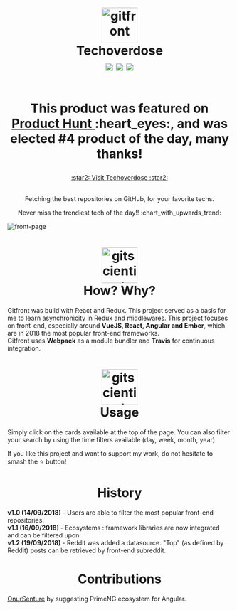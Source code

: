 <h1 align="center">
  	<img height="80" src="https://sendeyo.com/up/d/f30c064b15" alt="gitfront" /> <br> Techoverdose <br>
    <img align='center' src="https://img.shields.io/badge/version-1.3-brightgreen.svg"/>  
    <img align='center' src='https://img.shields.io/badge/status-up-brightgreen.svg'/>
    <img align='center' src='https://travis-ci.org/SCHKN/gitfront.svg?branch=master' /> <br> <br>
    <p align='center'> This product was featured on <a  href='https://www.producthunt.com/posts/tech-overdose'> Product Hunt </a> :heart_eyes:, and was elected #4 product of the day, many thanks! </p>
</h1>
<p align='center'>
<a  href='http://www.schkn.io'> :star2: Visit Techoverdose :star2: </a> <br> <br>
</p>

<p align='center'>Fetching the best repositories on GitHub, for your favorite techs.</p>
<p align='center'>Never miss the trendiest tech of the day!! :chart_with_upwards_trend:</p> 



<img align="center" src="https://i.imgur.com/1fXhynf.png" alt="front-page" />

<h1 align='center'>
  <img height='80' src='https://sendeyo.com/up/d/1140662d5f' alt='gitscientist' /> <br> How? Why? <br>
  
</h1>

Gitfront was build with React and Redux. This project served as a basis for me to learn asynchronicity in Redux and middlewares.
This project focuses on front-end, especially around <b>VueJS, React, Angular and Ember</b>, which are in 2018 the most popular front-end frameworks. <br>
Gitfront uses <b>Webpack</b> as a module bundler and <b>Travis</b> for continuous integration.

<h1 align='center'>
  <img height='80' src='https://sendeyo.com/up/d/15c12aad5b' alt='gitscientist' /> <br> Usage <br>
</h1>

Simply click on the cards available at the top of the page. You can also filter your search by using the time filters available (day, week, month, year)

If you like this project and want to support my work, do not hesitate to smash the :star: button!

<h1 align='center'> History </h1>

<b> v1.0 (14/09/2018) </b> - Users are able to filter the most popular front-end repositories. <br>
<b> v1.1 (16/09/2018) </b> - Ecosystems : framework libraries are now integrated and can be filtered upon. <br>
<b> v1.2 (19/09/2018) </b> - Reddit was added a datasource. "Top" (as defined by Reddit) posts can be retrieved by front-end subreddit.

<h1 align='center'> Contributions </h1>

<a href='https://github.com/onursenture'>OnurSenture</a> by suggesting PrimeNG ecosystem for Angular.

